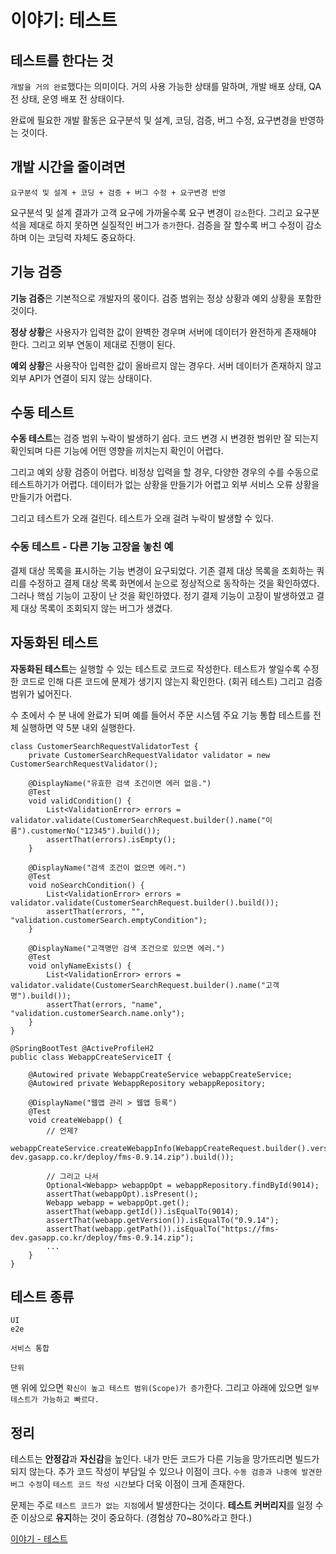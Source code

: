 # 이야기: 테스트

## 테스트를 한다는 것
```개발을 거의 완료```했다는 의미이다. 거의 사용 가능한 상태를 말하며, 개발 배포 상태, QA 전 상태, 운영 배포 전 상태이다.   

완료에 필요한 개발 활동은 요구분석 및 설계, 코딩, 검증, 버그 수정, 요구변경을 반영하는 것이다.   

## 개발 시간을 줄이려면
```
요구분석 및 설계 + 코딩 + 검증 + 버그 수정 + 요구변경 반영
```

요구분석 및 설계 결과가 고객 요구에 가까울수록 요구 변경이 ```감소```한다. 그리고 요구분석을 제대로 하지 못하면 실질적인 버그가 ```증가```한다. 검증을 잘 할수록 버그 수정이 감소하며 이는 코딩력 자체도 중요하다.   

## 기능 검증
<b>기능 검증</b>은 기본적으로 개발자의 몫이다. 검증 범위는 정상 상황과 예외 상황을 포함한 것이다.   

<b>정상 상황</b>은 사용자가 입력한 값이 완벽한 경우며 서버에 데이터가 완전하게 존재해야 한다. 그리고 외부 연동이 제대로 진행이 된다.   

<b>예외 상황</b>은 사용작아 입력한 값이 올바르지 않는 경우다. 서버 데이터가 존재하지 않고 외부 API가 연결이 되지 않는 상태이다.   

## 수동 테스트
<b>수동 테스트</b>는 검증 범위 누락이 발생하기 쉽다. 코드 변경 시 변경한 범위만 잘 되는지 확인되며 다른 기능에 어떤 영향을 끼치는지 확인이 어렵다.   

그리고 예외 상황 검증이 어렵다. 비정상 입력을 할 경우, 다양한 경우의 수를 수동으로 테스트하기가 어렵다. 데이터가 없는 상황을 만들기가 어렵고 외부 서비스 오류 상황을 만들기가 어렵다.   

그리고 테스트가 오래 걸린다. 테스트가 오래 걸려 누락이 발생할 수 있다.   

### 수동 테스트 - 다른 기능 고장을 놓친 예
결제 대상 목록을 표시하는 기능 변경이 요구되었다. 기존 결제 대상 목록을 조회하는 쿼리를 수정하고 결제 대상 목록 화면에서 눈으로 정상적으로 동작하는 것을 확인하였다. 그러나 핵심 기능이 고장이 난 것을 확인하였다. 정기 결제 기능이 고장이 발생하였고 결제 대상 목록이 조회되지 않는 버그가 생겼다.   

## 자동화된 테스트
<b>자동화된 테스트</b>는 실행할 수 있는 테스트로 코드로 작성한다. 테스트가 쌓일수록 수정한 코드로 인해 다른 코드에 문제가 생기지 않는지 확인한다. (회귀 테스트) 그리고 검증 범위가 넓어진다.   

수 초에서 수 분 내에 완료가 되며 예를 들어서 주문 시스템 주요 기능 통합 테스트를 전체 실행하면 약 5분 내외 실행한다.

```
class CustomerSearchRequestValidatorTest {
    private CustomerSearchRequestValidator validator = new CustomerSearchRequestValidator();

    @DisplayName("유효한 검색 조건이면 에러 없음.")
    @Test
    void validCondition() {
        List<ValidationError> errors = validator.validate(CustomerSearchRequest.builder().name("이름").customerNo("12345").build());
        assertThat(errors).isEmpty();
    }

    @DisplayName("검색 조건이 없으면 에러.")
    @Test
    void noSearchCondition() {
        List<ValidationError> errors = validator.validate(CustomerSearchRequest.builder().build());
        assertThat(errors, "", "validation.customerSearch.emptyCondition");
    }

    @DisplayName("고객명만 검색 조건으로 있으면 에러.")
    @Test
    void onlyNameExists() {
        List<ValidationError> errors = validator.validate(CustomerSearchRequest.builder().name("고객명").build());
        assertThat(errors, "name", "validation.customerSearch.name.only");
    }
}
```

```
@SpringBootTest @ActiveProfileH2
public class WebappCreateServiceIT {
    
    @Autowired private WebappCreateService webappCreateService;
    @Autowired private WebappRepository webappRepository;

    @DisplayName("웹앱 관리 > 웹앱 등록")
    @Test
    void createWebapp() {
        // 언제?
        webappCreateService.createWebappInfo(WebappCreateRequest.builder().version("0.9.14").use(true).adminId("superadmin").path("https://fms-dev.gasapp.co.kr/deploy/fms-0.9.14.zip").build());

        // 그리고 나서
        Optional<Webapp> webappOpt = webappRepository.findById(9014);
        assertThat(webappOpt).isPresent();
        Webapp webapp = webappOpt.get();
        assertThat(webapp.getId()).isEqualTo(9014);
        assertThat(webapp.getVersion()).isEqualTo("0.9.14");
        assertThat(webapp.getPath()).isEqualTo("https://fms-dev.gasapp.co.kr/deploy/fms-0.9.14.zip");
        ...
    }
}
```

## 테스트 종류
```
UI
e2e

서비스 통합

단위
```

맨 위에 있으면 ```확신이 높고 테스트 범위(Scope)가 증가```한다. 그리고 아래에 있으면 ```일부 테스트가 가능하고 빠르다.```   

## 정리
테스트는 <b>안정감</b>과 <b>자신감</b>을 높인다. 내가 만든 코드가 다른 기능을 망가뜨리면 빌드가 되지 않는다. 추가 코드 작성이 부담일 수 있으나 이점이 크다. ```수동 검증과 나중에 발견한 버그 수정```이 ```테스트 코드 작성 시간```보다 더욱 이점이 크게 존재한다.   

문제는 주로 ```테스트 코드가 없는 지점```에서 발생한다는 것이다. <b>테스트 커버리지</b>를 일정 수준 이상으로 <b>유지</b>하는 것이 중요하다. (경험상 70~80%라고 한다.)   

[이야기 - 테스트](https://www.youtube.com/watch?v=L_1UYlJyNuk)